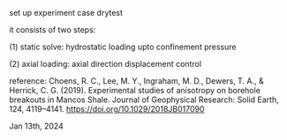 set up experiment case drytest

it consists of two steps:

(1) static solve: hydrostatic loading upto confinement pressure

(2) axial loading: axial direction displacement control

reference: Choens, R. C., Lee, M. Y., Ingraham, M. D., Dewers, T. A., & Herrick, C. G. (2019). Experimental studies of anisotropy on borehole breakouts in Mancos Shale. Journal of Geophysical Research: Solid Earth, 124, 4119–4141. https://doi.org/10.1029/2018JB017090

Jan 13th, 2024

